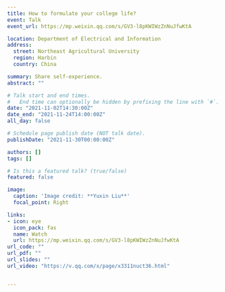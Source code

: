```yaml
---
title: How to formulate your college life?
event: Talk
event_url: https://mp.weixin.qq.com/s/GV3-l8pKWIWzZnNuJfwKtA

location: Department of Electrical and Information
address:
  street: Northeast Agricultural University
  region: Harbin
  country: China

summary: Share self-experience.
abstract: ""

# Talk start and end times.
#   End time can optionally be hidden by prefixing the line with `#`.
date: "2021-11-02T14:30:00Z"
date_end: "2021-11-24T14:00:00Z"
all_day: false

# Schedule page publish date (NOT talk date).
publishDate: "2021-11-30T00:00:00Z"

authors: []
tags: []

# Is this a featured talk? (true/false)
featured: false

image:
  caption: 'Image credit: **Yuxin Liu**'
  focal_point: Right

links:
- icon: eye
  icon_pack: fas
  name: Watch
  url: https://mp.weixin.qq.com/s/GV3-l8pKWIWzZnNuJfwKtA
url_code: ""
url_pdf: ""
url_slides: ""
url_video: "https://v.qq.com/x/page/x3311nuct36.html"


---
```



